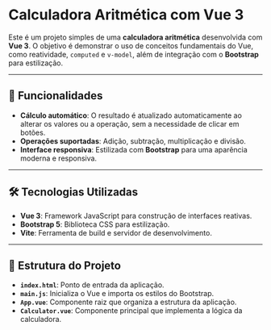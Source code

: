 # Calculadora Aritmética com Vue 3

Este é um projeto simples de uma **calculadora aritmética** desenvolvida com **Vue 3**. O objetivo é demonstrar o uso de conceitos fundamentais do Vue, como reatividade, `computed` e `v-model`, além de integração com o **Bootstrap** para estilização.

---

## 🚀 Funcionalidades

- **Cálculo automático**: O resultado é atualizado automaticamente ao alterar os valores ou a operação, sem a necessidade de clicar em botões.
- **Operações suportadas**: Adição, subtração, multiplicação e divisão.
- **Interface responsiva**: Estilizada com **Bootstrap** para uma aparência moderna e responsiva.

---

## 🛠️ Tecnologias Utilizadas

- **Vue 3**: Framework JavaScript para construção de interfaces reativas.
- **Bootstrap 5**: Biblioteca CSS para estilização.
- **Vite**: Ferramenta de build e servidor de desenvolvimento.

---

## 📂 Estrutura do Projeto

- **`index.html`**: Ponto de entrada da aplicação.
- **`main.js`**: Inicializa o Vue e importa os estilos do Bootstrap.
- **`App.vue`**: Componente raiz que organiza a estrutura da aplicação.
- **`Calculator.vue`**: Componente principal que implementa a lógica da calculadora.



